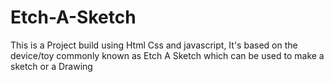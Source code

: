 # Etch-A-Sketch
This is a Project build using Html Css and javascript, It's based on the device/toy commonly known as Etch A Sketch which can be used to make a sketch  or a Drawing
